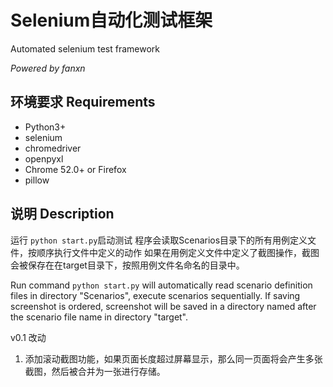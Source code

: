 # Selenium自动化测试框架
Automated selenium test framework

*Powered by fanxn*

## 环境要求 Requirements

 - Python3+
 - selenium
 - chromedriver
 - openpyxl
 - Chrome 52.0+ or Firefox
 - pillow

## 说明 Description
运行 `python start.py`启动测试
程序会读取Scenarios目录下的所有用例定义文件，按顺序执行文件中定义的动作
如果在用例定义文件中定义了截图操作，截图会被保存在在target目录下，按照用例文件名命名的目录中。

Run command `python start.py` will automatically read scenario definition files in directory "Scenarios",
execute scenarios sequentially. If saving screenshot is ordered, screenshot will be saved in a directory
named after the scenario file name in directory "target".

v0.1 改动
1. 添加滚动截图功能，如果页面长度超过屏幕显示，那么同一页面将会产生多张截图，然后被合并为一张进行存储。

